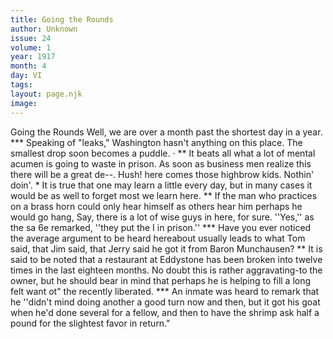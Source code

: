 ```yaml
---
title: Going the Rounds
author: Unknown
issue: 24
volume: 1
year: 1917
month: 4
day: VI
tags:
layout: page.njk
image:
---
```

Going the Rounds   Well, we are over a month past the shortest day in a year.   ***   Speaking of "leaks," Washington hasn't anything on this place. The smallest drop soon becomes a puddle. ·   **   It beats all what a lot of mental acumen   is going to waste in prison. As soon as business men realize this there will be a great   de--. Hush! here comes those highbrow kids. Nothin' doin'.   *   It is true that one may learn a little every   day, but in many cases it would be as well to forget most we learn here.   **   If the man who practices on a brass horn   could only hear himself as others hear him perhaps he would go hang,   Say, there is a lot of wise guys in here, for sure. ''Yes,'' as the sa 6e remarked, ''they put the I in prison.''   ***   Have you ever noticed the average argument to be heard hereabout usually leads to what Tom said, that Jim said, that Jerry said he got it from Baron Munchausen?   **   It is said to be noted that a restaurant at Eddystone has been broken into twelve times in the last eighteen months.   No doubt this is rather aggravating-to the owner, but he should bear in mind that perhaps he is helping to fill a long felt want ot" the recently liberated.   ***   An inmate was heard to remark that he   ''didn't mind doing another a good turn now and then, but it got his goat when he'd done several for a fellow, and then to have the shrimp ask half a pound for the slightest favor in return."    
